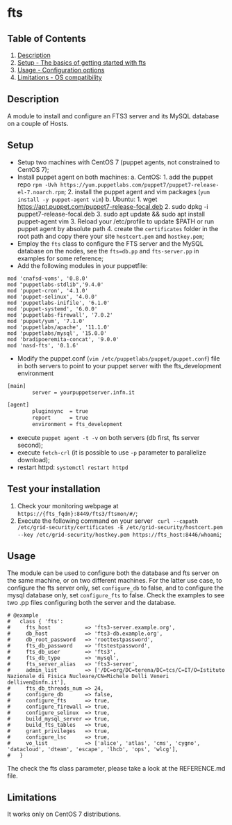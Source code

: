 # fts

## Table of Contents

1. [Description](#description)
1. [Setup - The basics of getting started with fts](#setup)
1. [Usage - Configuration options](#usage)
1. [Limitations - OS compatibility](#limitations)

## Description

A module to install and configure an FTS3 server and its MySQL database
on a couple of Hosts.

## Setup

* Setup two machines with CentOS 7 (puppet agents, not constrained to CentOS 7);
* Install puppet agent on both machines:
    a. CentOS:
        1. add the puppet repo `rpm -Uvh https://yum.puppetlabs.com/puppet7/puppet7-release-el-7.noarch.rpm`;
        2. install the puppet agent and vim packages (`yum install -y puppet-agent vim`)
    b. Ubuntu: 
        1. wget https://apt.puppet.com/puppet7-release-focal.deb
        2. sudo dpkg -i puppet7-release-focal.deb
        3. sudo apt update && sudo apt install puppet-agent vim 
    3. Reload your /etc/profile to update $PATH or run puppet agent by absolute path
    4. create the `certificates` folder in the root path and copy there your site `hostcert.pem` and `hostkey.pem`;
* Employ the `fts` class to configure the FTS server and the MySQL database on the nodes, see the `fts=db.pp` and `fts-server.pp` in examples for some reference;
* Add the following modules in your puppetfile:

``` .puppet
mod 'cnafsd-voms', '0.8.0'
mod "puppetlabs-stdlib",'9.4.0'
mod 'puppet-cron', '4.1.0'
mod 'puppet-selinux', '4.0.0'
mod 'puppetlabs-inifile', '6.1.0'
mod 'puppet-systemd', '6.0.0'
mod 'puppetlabs-firewall', '7.0.2'
mod 'puppet/yum', '7.1.0'
mod 'puppetlabs/apache', '11.1.0'
mod 'puppetlabs/mysql', '15.0.0'
mod 'bradipoeremita-concat', '9.0.0'
mod 'nasd-fts', '0.1.6'
```

* Modify the puppet.conf (`vim /etc/puppetlabs/puppet/puppet.conf`) file in both servers to point to your puppet server with the fts_development environment

``` .bash
[main]
        server = yourpuppetserver.infn.it

[agent]
        pluginsync  = true
        report      = true
        environment = fts_development
```

* execute `puppet agent -t -v` on both servers (db first, fts server second);
* execute `fetch-crl` (it is possible to use `-p` parameter to parallelize download);
* restart httpd: `systemctl restart httpd`

## Test your installation

1. Check your monitoring webpage at `https://{fts_fqdn}:8449/fts3/ftsmon/#/`;
2. Execute the following command on your server ` curl --capath /etc/grid-security/certificates -E /etc/grid-security/hostcert.pem --key /etc/grid-security/hostkey.pem https://fts_host:8446/whoami`;

## Usage
The module can be used to configure both the database and fts server on the same machine, or on two different
machines. For the latter use case, to configure the fts server only, set `configure_db` to false, and to configure
the mysql database only, set `configure_fts` to false. Check the examples to see two .pp files configuring both the server
and the database.

``` .puppet 
# @example
#   class { 'fts':
#     fts_host           => 'fts3-server.example.org',
#     db_host            => 'fts3-db.example.org',
#     db_root_password   => 'roottestpassword',
#     fts_db_password    => 'ftstestpassword',
#     fts_db_user        => 'fts3',
#     fts_db_type        => 'mysql',
#     fts_server_alias   => 'fts3-server',
#     admin_list         => ['/DC=org/DC=terena/DC=tcs/C=IT/O=Istituto Nazionale di Fisica Nucleare/CN=Michele Delli Veneri delliven@infn.it'],
#     fts_db_threads_num => 24,
#     configure_db       => false,
#     configure_fts      => true,
#     configure_firewall => true,
#     configure_selinux  => true,
#     build_mysql_server => true,
#     build_fts_tables   => true,
#     grant_privileges   => true,
#     configure_lsc      => true,
#     vo_list            => ['alice', 'atlas', 'cms', 'cygno', 'datacloud', 'dteam', 'escape', 'lhcb', 'ops', 'wlcg'],
#   }

```

The check the fts class parameter, please take a look at the REFERENCE.md file. 
## Limitations

It works only on CentOS 7 distributions.
